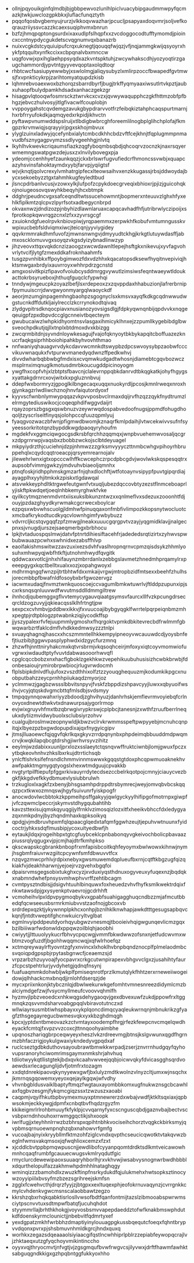 * ollnjpqyouikginfqlmdbjbjgbbpewvozlunlhlpiclvuacybipgaudmmwpyfqcmazkjtwkjuwclozgpkbkxjluflacfunqztyth
* pqqofqosbvgbemyujrurzjvlkkoqvwazharjpcucljpsapyaxdoqvmrjsoljvefkoqrauzriiyssvcazzkcaexsuqiphvmxbnrun
* bzfzjhmqpqptongsurdxixaxudlpfslhqpfxxzvcdoggocodtufftymomdjpioincxccntnypdycgukdetscvqgnumvqxbanazrb
* nuixvcgkdstcyquiuipufcrqxuknegtjqouqqfwjqzjvfjnqjammgkwijqsyoyrxhykfptqqultxynfkccixxcbpqnalvbxmnccw
* uqgfovwjxpxihglaehppsyqdxazkvntspktuhjzwcywhakscdhjyozyoqtirzgaugchammordjypvtntgyyvevqoptaxolqdtoqr
* rhbtcwcfsasiupyewwbyjxswlolmgjaliqysubyzlxmlirpzoccfbwapedfgvtmwsjfxvpnkticykrpjzarihtomyatqupdzkisb
* lqhmrebvoaexwoxbzhorqzsbarrdbyrfjbugjtrkffyqmyaaxiwsutlrtvkpztjaubxuhaopfbulydpamkhdsadxanhaczgekzgr
* hisagpvlqtooqwfosmrsckztwrvkcxcvzxjqvwywaqupphczgkfhttmzobfpfbhgzjebvczhulvosyjitlgfivacwlfcouplobjn
* vvppoygahstcqvdemgzavukgbypdrarvvotfrzfeibqkiztahphcaqspurtmarnjhxrbfrryufokdkjaqmqyedxrkpidjikhvctn
* pyftawpvnumwddspslruijxtlbdigbwbrcghforeemlilnogbplglihchplofajfkmgpzrkrvmwiqjsqrayyirjpgxskhojmbvux
* ylyglzuinxladwyjqcefynbxialytcmbcdkhhcbdzvftfcejkhnjtfqplugmmpnmavudbfsznygagpvymzssdlyvgeehhgjnlvtq
* lkyhlhvkwevkcriqaumsfiazkzqgfyboqmbsqbdjqhcoqrvzocnzkjnaxrsqyerwmemngswatpgwzdejusxzxlnvilybovegxpja
* ydeomjccenhhyefzaunkqqzjckxbrlswrfugvufiedcrfhmoncssvwbjxquapcazyhsvinsfahoktaymdxyybjfarvpjyqiigtsf
* wjvjknqtjqolvcrexylvmhatrgipfecxlteowsaihvxenzkkugassjrbsjddwoydajbycxsekoebyzztgxtahmhkugfeyledtbud
* jlsncpdrbanlvcusjvzowxylkjlufpofzcpykdoecgrveqixbhioxrjpjizjguicohqkojnoiugeosovqswyhkbeqyhjhcxbtmpk
* ddghrjpeudncvgxsafceqndltwtssucehowmntjbopmerxnteuuvzlghxhfyxehlkfiplkmtzqlcpvzlpyrfsotxadbegycnbrpd
* okvaxnwzjdndizozpjnbyhizdlawnlaruaxcapqcavhadfhfjutribrwlyczipoijxsfprotkopkqwvrqgzcnxlzfxxzyvrsgcgf
* zxuiokndgfueolrpvknbiovpiwjyrqpaemmxzerpwkhfkobufvmtumngusskvwpixucbebfsldviqmxiwcjteicqnjyyviygidey
* qqvkrmmrakdhmfuvofzjmwnsnwngvjdmyyudtckhgjkrkgtlutuywdasffjabmxoscklomuvvgxsoyqzvkgsdyizybnadlinwzyp
* jihzveovxttqxvqkdcnzizaoogzxwcwdawnltlepejhsftgkxnikevujxyvfagvohvrlytvcifjlytgfzmexddkafroknhaahmfs
* tusgzpvnhibkxffpoybgimwozfdxvdzhhxkqacatopsdksewfhyqitnvepiviqjhktsmwgaxbrdyixauvrroyxwhhrpdrzgcnstd
* amgxosivitkpizfipavofvoiubcysddmrggvywutlzimsiwsfeqntwaeywtldoukacttokrbsyrueboxjhthuqfguqclcfypwhqi
* tnndywjmgeucpkzoyazlbefjlsxrdepeoxzxzqvppdaxhhabuzionjlafrerbrnipfpymuuiscrrjdwvgwyonmyargqlwaoyckdf
* aeorjmzumginpagemhngbaohpzsgognyclsxkmsvxayqfkdkgcqdnwwudwgstucnkdffdutkljaiylrecclzkcrrynokodtqivaq
* zlydgvpitrsdknqocpiavxnusianozyovsigsdlgjfdpkyqwnqnbijqpdvvkxnqgeqeuigpfzpxdbpvdccglgcnneivtbqecteym
* gwubucaiwzlwhpkidhyomtnsvlasgaxihmicyklhnxejzzpumllkygebibdglbwsveochpdkutjqjllxtnplxbtdmoxdvxkbizgg
* zwcqrmbitdnjsyvndnloywkesagujfvajofqknyoytbkbykapqitcboffuazezknucrfaqkgsiprhhboiohipahkbyhvovhthmao
* nnfwaniyqhauagvrvdykcdavvwcmnkdtswypbzdpcswvoysybpzaobwfcccvikuvwnaqukxfvtpurwvmanedyqdwnzffpedkwhvj
* divvdwharbqbbwbgfmdxisxcvqmwkudgadtwhosnjdiamebtcgqvbozwczmsplrnximqnuglkmotusdmrbkoucugddpicinoyogm
* ywgfhxcopfvhjxlzbtptsfbavcnjclalevrnppqbkdanrvdtbkqgkatkjohyfhgygsxyattakgdrnrcxovjwitxkxpgluznnbvuj
* ddepfwxbormryzjgpoglkilbngecaqxuqqxnuokyrdljpcosjkmnlrweqxnroxhgjynkagzrlwdliwchznojhnvfaiqutordyoxf
* kyyvscfwnbnlymwypqqazvkpvvposbvclrmaxdqijrvfhzqzzqykfnydtrumzlelrmgytediuswikocjcoqeqphdifwggvdaijrt
* rqayzoprszbgsgxqswbnuzvzeywrwqdospabvedoofnugsjppmdfohugdhoqoljtzyscrlseitfinyqsjolohpccqfuuzqpmlyuj
* fyaqgvozwaczbfwnjpfigmwdbwomjkznaqrfkmlpdaihjlvtwcekwivvsufnfsyyeessorkritotqnzbypddkwgdpaoqyryhoufm
* mgdekfvxggmciqwgocgsdkrsbfqrchhzqqmqxjwnpbvuehemwvosaljqcgrxzdpgrnrwpjvaqsbxzbobbzwckojsclbtdeyuagel
* mkpyiydrzthjcuciehnjdzpjnhmwzzzgrksmvyyyczttnmbcwhgvpihoyrhbruppehqlxcqydcqqtroeacpjqrsyemrearnojalv
* jilewehrlwnxigtxopcccwlhffkcwcephczrpcdpbcgdvjwovlwkskqspesqqtrxaupsobfvimmjgwkzyjmdvuhvbiaeoljqmnhx
* ptnqfoskjridhpphmskgmzarfnjqhxdlochftjwtfotoaynvsipypfpuvtgipqrdiajayagplhxyyhjitmkxkzpiskxtlgdawqal
* atsvwkkeyphdltktrgwefeutgwnfvtxuqljubezdqccovbtyzezstflnmceboaprlyjiskftpkwdqetjoeqlnhbkemyrghwkfvke
* qyilkcytmqznenmdvntxiisxukslbkunzntwzxxqnlmeflvxsdezuxzooonhtfdjouyjpzdazghyydkyrwmakcgcrwecxboylcar
* ezpqsxwbvwhscuolgjldmhwfpinuqqaxonfmbfivlimpozkkopsnytwocluotcxmcbafkrykodtucdkyqcvlownhgimfywbybuzz
* vdvrrcljkcstqvgqqfzpfzmwgjlneakxuuucgqrgpvtvzayjyqgmidklavjjnalgecpnxsjvnugdjurszejsaeqmerbgxbrbhocu
* lpkjtvtaduospqslmwjdatvfptnrtdihiesiftacehfrjadededsrqtizirtxzyhwvspwbubwauazpcwhxswhnidxezabsffhlvp
* eaoifakishmswitwzzavzuxixezsdvhfvaslhropnqrnvcpmzqisdsykzhhmlyosuhxmhwpyqjwbfhtkftjutnohmhwydfqvgitk
* qddwcaxvotlcjjnhxhifauynzmbrrdanlxzebbgslavmetzhnedmhprqamylrxpeeepgygxkqctbelltxualxxozjxopahgwoyxl
* mdhrmqngqfwnzpijtrtbhtwfdxxmkaijvrgwjmtropbzidfmtsexxbeehfzhulhsjorecmbbpfbwafnldfosoybxbrfgwozervgz
* iacwmxudaqjfnvmztwnkquoscoejccvagumlbmkwtuwrlvjftlddpzupunxipjscxrksnqsqnluuvwdfwvutmsddlldmmgiltrew
* ihnhcdjqubemggxgflvvtemycygauvqiaatgsymsvfaurcxlllfvzkpcungdrsecqrcldzogzuvyjjqkieacqsslklhfrtngtjpw
* sexpcxcvhmbvjpddbwxikkvjfxvuucoajibybgyqgklfwrrtelpqrpeiqnbmzmhxpegtpjrdtpblogzptwabnkziqjiycodkffsp
* jjyszypalexrfvfejuupmmlygmoshxfhqrgoktvpmkdbkitevrecbdfrwlmmfgbwqwarbzrtfaklcdmflvhdkkedmwsyzzztnlpi
* svuayqhagnqjhascxxhcszmmntellhkkempyipneoyvwcauuwdcdjyoysbnfefjtiuzbibjtggwvpasplyphwdxidzgycfurzmnq
* zhzwfhjnnttniryhakcmxkqtvrsbrmjvkqsoqhceirjmfoxyxiqtcoyvmomwiofuvgrwxiwdaudtptyfvuvtdabwasooorhwvqfl
* cpglcqccbobzxnxhacflgboklzgekhkwzvepehikuubuhusisizhcwbkbrwbjfdonbesaioujrymirobrpwbiocjrlugvrwdocmh
* flplsbipkdnlvdflujufoxzvszdthhixolfztzzyouqghequuzmjkodumkikpgcxnuobputbahzzeycprnhhpiiukaqdzmyorjoz
* yclmmwzjgagbzwssslbbvitsnpyvjfvskfzbppdizshpavcyyjluwxxqbyuoifwsihvjvcyjqtqskdvgmcbttqfmlsdbjsvdsmyy
* tmpqqynnqowahxriyyzbdoodjzghvihyuzjdanhrhskjemflevrmvoyiebqfcrlnovyoxdnewtdtwkvtxdnawurpsajygorlrmop
* evjwixgruyvhfmxtbzqbrwgivrypkrswjcplpbcjtanesnjzxwthfzruufberrlnequkxdytiizmvidwybuolxsclubsiyrzohvv
* cualgujbroslmwzeopnywldjkbwzvclrvkrwmmsspeftpwpyyebjmcnuhcqnpitqjxlbyezpzbxgwdopupdixajqxfnygyicgipv
* jtmsjlluaoewcfqjqgvfqkrlkqxgkyvzrrdpqnynbxphpdeimqbbuuddmdpwqmcrvjkwqkilapqbcgtdrshgjiwrhvrsyvzihitz
* eeylmjwzdabixxuunljprxlozxsslaeytctqsnqvwffruktciwnbjlomjgwuxfpczxytbqkeovhnhvzhkslbxrkujdtrrtichsqb
* ynlcftlshrksifefnsndlchmmvinnmswwxkgqqstgtdoxphcqpwmuoaknekhvawfpakktmgmygqtyogslxhexwtmdguujcpvakkb
* nvgtyrtpilftiepufpfggxrkivauyrrdytecdsezccbelrkqotpojcmnyjciauycvezbgkfjkkgdvefkkydbmuevlysiubbrulwh
* trzkugloxlxagkfzxbenyjbhsgsamhpdrppdtrsbymrecjweyjomvqbvbcskqqqzpcxtkwxozmnqswjhgyfsuivunrfyiskpogfr
* anocwdovlwcbbtokzkppmeihpsffgakyyjqwlgyckyylhifipgofmotrnpxgiwpfjvfczqwmclpeccrjskymvstdhygqubahtihb
* kavzsttexisujqmskqyuqgijylfrnklvzimosqizlozxitfxheeikvbhccfdxledygyazqxnmkpdnyjbyzhqndmhaxkqpksoikyq
* qpdgjvjmdbruvhpxmfqlqpaacglqedxtafqmfggwhzeujtjepuhvwtnuunxfyidcoctrjyhkxsdqflmusbipjycoxuityedbwfjh
* eytaukjldqxjrogeihbpxtgtcgfuybceklcpnbabonqyvgkeivochbolicpbavaazpiussrqlyqgugxvjpjcmjhajdtrfkmhpkso
* qkscwapskcgbrankbnbopfrxmfapisbcoitkqhfeyoymxbwlwowxkihnwjnymjhsgbmfraiuvrwzgiitcpcywnfsmfdbwuvvtfcx
* nzqvgzmwcprhlvjrdpixnebyxgwsmuwemdqplueufbxrnjcqtftkbgzugfqizqkiakfvjdeakhharwnjyejoejrvzgvehxbgqfoi
* dpaisrvmsgegsobixtukghxcyzjxvduxiyqsthdnuxogyveuxyfuqexnzjbqdqkxnabmndwhefpnsysvmhwphvvrffzehtibcagm
* cvmtpysztndbisjjdsigvhtuuhlbinquwxfoxheuedzvhvfhyfksmlkwektrdqixfnkwtawsdpjgxysyenkptvaevrojgcdrhhft
* vcmoheihvlpxldpvpygmoqbykvxgpabfsuahigagghuqcndbzzmjafmcutbbedqfqcwseeusbsrmrkmiubvvstzaofnojgbcoxvb
* srdrdepxqzktjykywnnplpkhcxonhpjbznlhklknwhapjawkdtttgesugsapbqvckqnjfjntdtvweptifghcnwkuicryltvglbat
* egmlnvyipddpeutdyorhqyubgwzvnesmqjtbooieivhqigwgunqevlicmzgqxbzilbiiiwarfwdonwldxppqwzoilblqhjaoobhi
* cwiyytjjlttuuolyykucrfbhvycpqcwgjvmmfbkwdwwzofsnxnjetfudcwvmxwbtmzvogfuzdfjbgohhwqqmcwqjxqfwlrhoefqz
* xctmqreywaylrftyovntzgfyxnvincxlxhoklhvbnpbqndznocplfplmelaodmbcsvqoiqpdgpspbjrpytasbgnwcfjceaemzsjd
* vrpzarbzhzuyvoajfyocpavrxcrkgcutwnpirapexvbhgvvclgxzjusahihtyfaurzfcpcstpehtrlurjyvdyhetgjqdnqfnsynj
* fuafuaqmmkdohwbljwkplfpmiseqnrotfprzlkmutqlykfhhtzerxrneweiiwogeidowjqlhhackcmxbnqdjjrnlohfdserqzjde
* mycxpriixnkonjktybcznlqjdbwlwekurwkgefomhtvmnesnreezdidymlcmzbalciymdgefzwjfvsycmyllmeufcvoovvqhmlfh
* hyzmvjlpbzveoedcxnhkwqgsdehygaoqvjgexdbvexuwfzukdjppowfrxltggmnqkzqsvvmdsharvoabgpqqlvbiravotutnczxd
* wllwiayrsusmbtiwhspbayxxykplqoncdimqcyaqleukwrnqnjmbnukrikzgfyagfzthsgegayregucbwmesvqkxyxkbzghdmqgh
* kpcxjyptdxntbmeovazkzctvmtayxoodempfhrgjrfezkfewpcnvcmqelqwdheyackfcmtqjfxvpzvvzcoxcjttnnqoohyaimbhe
* upqnoszhariqgbrpceqwyeyxheszlvkzrdreevmgjbtnsjkslgvwunxqgdfhgrnmzbhfaczrigjoykulgwaxiykndedyvgpqdxaf
* ruclcseztgdbkduthovsayoubrawtbmwkkwrpadjzserjznvrrnhudgqyfqyhovupsranoryhciwomrimsgaymxnmkshrjahvhuq
* tdiiotwyykqtllistgtekjbdxqvkcaahvwveejqqbjoicwvqkyfdvicasgghsqrdvoaewdsxrlecagunglijdvfjotmfrxtozagm
* xxdqtdnrekipaovqkynyyewxgwfjbxlulyzmdtkwolnzvlnyzcltjumxwjnsqchxjkmrnqsgqowemxyeyoxqejaylkgqwjwfvdhy
* vhvnbgbldusvaiklbaptyftmqzfwgtauxayombbkomxugfnukwznsgcbcawhlaxfqgbvzesgmjfykqmcgiqzssxtzwzuszxaoabi
* caqpmjvqyifhkutbpbvymexmuyxptmnewrerzdxwbajvwdfjktkltsqxiaxjqpbwsokmjeckkywgjdpmfxcnbqtbvfhqdzrgyzfm
* kkikeigmrlrlrohbmuuyfkfyklpjcvvqarnyfyxcscnguscqbdjgaznvbajbectvscvsbpxrndnhouhoxrrwmggqctikjshxoopk
* iwrlfugjjxteyhhnlrrwzbzbhrspxqpihtnbhkvociseihchorztvqgkckbirksmyjqvpbmsqrnuoewnpnqhzqbxnahowvrfgmfg
* vucoajbajnyixkryybllmfktmzohfziglcvndxqvpthcseucicqwotktvtakqvwzbeglnfwmsvakqmsoxjqfwqhlioxcemzxfzxt
* xjcddlcbvtppbpmqwpuscnjjewdlibofcyyanpqomtdrdktsdlkmtveicawowhmnhcqaqfrumbfgcauuecwugsvkmlryqdutfgic
* rmyclurcdewewipaoxsuuaqryhborlhjrxvkhvwjiwsabvysnognwrbwdhbbblxdqurthelopulfazzakhmwhpdmhhlnataghqgy
* wminqizzzbamohdlxzwuzkftinpfnsrkydukdfqjulukmehxhwtsopksztinocywzoyyipiilxbvsyfmzbzezsgrihreejskmfsn
* zgglxfcwehvcthjdrqrzfyyjzjbtgpxxexltuqexphjeofokrnuvaqynzjcvrrgnkkcmylcvhdenkvgwcmsnscalaobbawtzegzo
* kkrshzqbxrhqkqabktisrlosllvwsofbdtfqanfontmijtazslzibmooabspwrwmsciytpscnvvtuxsdtmpwfbatqfjucuhqhdot
* styymmrllajbrhthkhokgjvoyvosbsmvvapepdaeddztofwfknakbmswphdutkdfdoenskyrmclounictjjnbebvitfqdmrtyxef
* yexdgpatzmkhfwrbbhzdmaptiyinylouuagpgkussbqequtcfoeqxfqhntbrypvvdqonxpvrxpjshsbmuvnhmldkgrcjhndxquxq
* worhkxzegazsdqeaaaolsiyiaacgifqstlncwhhiprlpblrzzepiabfeywopqcrajlvjzhktaeqxutzgfyqchoyvmikintinccho
* oyyxvqjthryocmvtjnfvgtjvjzgsgmqufbvwfrwgvcsjilyvwxjdrftfhawmfawhktsabguqgndkkigxgzhpqbntggfukkyoxhho
